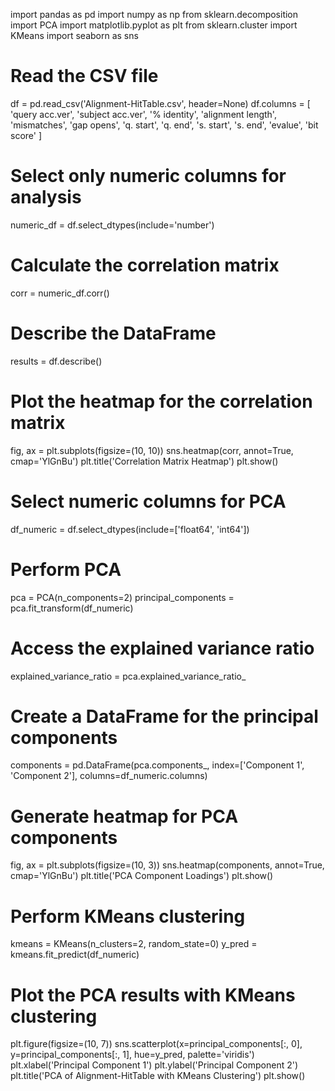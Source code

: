 import pandas as pd
import numpy as np
from sklearn.decomposition import PCA
import matplotlib.pyplot as plt
from sklearn.cluster import KMeans
import seaborn as sns

# Read the CSV file
df = pd.read_csv('Alignment-HitTable.csv', header=None)
df.columns = [
    'query acc.ver', 'subject acc.ver', '% identity', 'alignment length', 'mismatches', 
    'gap opens', 'q. start', 'q. end', 's. start', 's. end', 'evalue', 'bit score'
]

# Select only numeric columns for analysis
numeric_df = df.select_dtypes(include='number')

# Calculate the correlation matrix
corr = numeric_df.corr()

# Describe the DataFrame
results = df.describe()

# Plot the heatmap for the correlation matrix
fig, ax = plt.subplots(figsize=(10, 10))
sns.heatmap(corr, annot=True, cmap='YlGnBu')
plt.title('Correlation Matrix Heatmap')
plt.show()

# Select numeric columns for PCA
df_numeric = df.select_dtypes(include=['float64', 'int64'])

# Perform PCA
pca = PCA(n_components=2)
principal_components = pca.fit_transform(df_numeric)

# Access the explained variance ratio
explained_variance_ratio = pca.explained_variance_ratio_

# Create a DataFrame for the principal components
components = pd.DataFrame(pca.components_, index=['Component 1', 'Component 2'], columns=df_numeric.columns)

# Generate heatmap for PCA components
fig, ax = plt.subplots(figsize=(10, 3))
sns.heatmap(components, annot=True, cmap='YlGnBu')
plt.title('PCA Component Loadings')
plt.show()

# Perform KMeans clustering
kmeans = KMeans(n_clusters=2, random_state=0)
y_pred = kmeans.fit_predict(df_numeric)

# Plot the PCA results with KMeans clustering
plt.figure(figsize=(10, 7))
sns.scatterplot(x=principal_components[:, 0], y=principal_components[:, 1], hue=y_pred, palette='viridis')
plt.xlabel('Principal Component 1')
plt.ylabel('Principal Component 2')
plt.title('PCA of Alignment-HitTable with KMeans Clustering')
plt.show()
